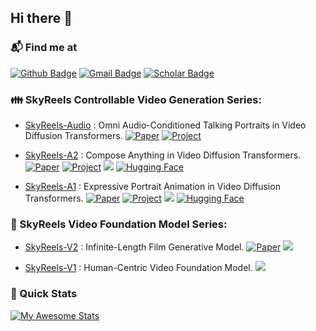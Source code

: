 ## Hi there 👋

### 📬 Find me at 
[![Github Badge](http://img.shields.io/badge/-Github-black?style=flat-square&logo=github&link=https://github.com/qiudi0127/)](https://github.com/qiudi0127/) 
[![Gmail Badge](https://img.shields.io/badge/-Gmail-d14836?style=flat-square&logo=Gmail&logoColor=white&link=mailto:qiudihk@gmail.com)](mailto:qiudihk@gmail.com)
[![Scholar Badge](https://img.shields.io/badge/-Scholar-9cf?style=flat-square&logo=Google%20Scholar&logoColor=white&link=https://scholar.google.com/citations?user=6D_nzucAAAAJ&hl=en)](https://scholar.google.com/citations?user=6D_nzucAAAAJ&hl=en)



### 👪 SkyReels Controllable Video Generation Series:

- [SkyReels-Audio](https://arxiv.org/pdf/2506.00830) : Omni Audio-Conditioned Talking Portraits in Video Diffusion Transformers. [![Paper](https://img.shields.io/badge/arXiv-b31b1b.svg)](https://arxiv.org/pdf/2506.00830)  [![Project](https://img.shields.io/badge/Project_Page-00CED1)](https://skyworkai.github.io/skyreels-audio.github.io/)

- [SkyReels-A2](https://github.com/SkyworkAI/SkyReels-A2) : Compose Anything in Video Diffusion Transformers.  [![Paper](https://img.shields.io/badge/arXiv-b31b1b.svg)](https://arxiv.org/pdf/2504.02436)  [![Project](https://img.shields.io/badge/Project_Page-00CED1)](https://skyworkai.github.io/skyreels-a2.github.io/) <img src="https://img.shields.io/github/stars/SkyworkAI/SkyReels-A2?style=social" /> [![Hugging Face](https://img.shields.io/badge/Online-Leaderboard-purple)](https://huggingface.co/spaces/Skywork/SkyReels_A2_Bench)

- [SkyReels-A1](https://github.com/SkyworkAI/SkyReels-A1) : Expressive Portrait Animation in Video Diffusion Transformers. [![Paper](https://img.shields.io/badge/arXiv-b31b1b.svg)](https://arxiv.org/abs/2502.10841) [![Project](https://img.shields.io/badge/Project_Page-00CED1)](https://skyworkai.github.io/skyreels-a1.github.io/)  <img src="https://img.shields.io/github/stars/SkyworkAI/SkyReels-A1?style=social" />  [![Hugging Face](https://img.shields.io/badge/%F0%9F%A4%97%20Hugging%20Face-blue?label=Demo)](https://huggingface.co/spaces/Skywork/skyreels-a1-talking-head)

### 🎥 SkyReels Video Foundation Model Series:

- [SkyReels-V2](https://github.com/SkyworkAI/SkyReels-V2) : Infinite-Length Film Generative Model. [![Paper](https://img.shields.io/badge/arXiv-b31b1b.svg)](https://arxiv.org/pdf/2504.13074) <img src="https://img.shields.io/github/stars/SkyworkAI/SkyReels-V2?style=social" />

- [SkyReels-V1](https://github.com/SkyworkAI/SkyReels-V1) : Human-Centric Video Foundation Model. <img src="https://img.shields.io/github/stars/SkyworkAI/SkyReels-V1?style=social" />



### 🚀 Quick Stats
[![My Awesome Stats](https://awesome-github-stats.azurewebsites.net/user-stats/qiudi0127?theme=dark&bg_color=1a1a1a&title_color=00ff00&text_color=ffffff&icon_color=00ff00&hide_border=true)](https://git.io/awesome-stats-card)

<!--
**qiudi0127/qiudi0127** is a ✨ _special_ ✨ repository because its `README.md` (this file) appears on your GitHub profile.

Here are some ideas to get you started:

- 🔭 I’m currently working on ...
- 🌱 I’m currently learning ...
- 👯 I’m looking to collaborate on ...
- 🤔 I’m looking for help with ...
- 💬 Ask me about ...
- 📫 How to reach me: ...
- 😄 Pronouns: ...
- ⚡ Fun fact: ...
-->
